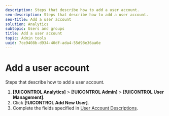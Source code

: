```yaml
---
description: Steps that describe how to add a user account.
seo-description: Steps that describe how to add a user account.
seo-title: Add a user account
solution: Analytics
subtopic: Users and groups
title: Add a user account
topic: Admin tools
uuid: 7ce9408b-d934-40df-ada4-55d98e36aa6e
---
```


# Add a user account

Steps that describe how to add a user account.

1. **[!UICONTROL Analytics]** > **[!UICONTROL Admin]** > **[!UICONTROL User Management]**.
1. Click **[!UICONTROL Add New User]**.
1. Complete the fields specified in [User Account Descriptions](../../../admin/user-management2/c-user-management/users.md#section_14A7E169514A42A88E06387CC7C2E9AD).

